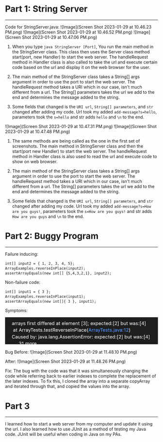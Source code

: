 # Part 1: String Server
---
Code for StringServer.java:
![Image](Screen Shot 2023-01-29 at 10.46.23 PM.png)
![Image](Screen Shot 2023-01-29 at 10.46.52 PM.png)
![Image](Screen Shot 2023-01-29 at 10.47.06 PM.png)

1. When you type `java StringServer [Port]`, You run the main method in the StringServer class. This class then uses the Server class method start(port, new Handler) to start the web server. The handleRequest method in Handler class is also called to take the url and execute certain code based on the url and display it on the web browser for the user.

2. The main method of the StringServer class takes a String[] args argument in order to use the port to start the web server. The handleRequest method takes a URI which in our case, isn't much different from a url. The String[] parameters takes the url we add to the end and determines the message added to the string.

3. Some fields that changed is the `URI url`, `String[] parameters`, and `str` changed after adding my code. Url took my added `add-message?s=hello`, parameters took the `s=hello` and str adds `hello` and `\n` to the end.

![Image](Screen Shot 2023-01-29 at 10.47.31 PM.png)
![Image](Screen Shot 2023-01-29 at 10.47.48 PM.png)

1. The same methods are being called as the one in the first set of screenshots. The main method in StringServer class and then the start(port new Handler) to start the web server. The handleRequest method in Handler class is also used to read the url and execute code to show on web browser.

2. The main method of the StringServer class takes a String[] args argument in order to use the port to start the web server. The handleRequest method takes a URI which in our case, isn't much different from a url. The String[] parameters takes the url we add to the end and determines the message added to the string.

3. Some fields that changed is the `URI url`, `String[] parameters`, and `str` changed after adding my code. Url took my added `add-message?s=How are you guys!`, parameters took the `s=How are you guys!` and str adds `How are you guys` and `\n` to the end.

# Part 2: Buggy Program
---
Failure inducing:
```
int[] input2 = { 1, 2, 3, 4, 5};
ArrayExamples.reverseInPlace(input2);
assertArrayEquals(new int[] {5,4,3,2,1}, input2);
```
Non-failure code:
```   
int[] input1 = { 3 };
ArrayExamples.reverseInPlace(input1);
assertArrayEquals(new int[]{ 3 }, input1);
```
Symptoms:

![Image](Symptoms2.png)

Bug Before:
![Image](Screen Shot 2023-01-29 at 11.48.10 PM.png)

After:
![Image](Screen Shot 2023-01-29 at 11.48.26 PM.png)

Fix:
The bug with the code was that it was simultaneously changing the code while referring back to earlier indexes to complete the replacement of the later indexes. To fix this, I cloned the array into a separate copyArray and iterated through that, and copied the values into the array.

# Part 3
---

I learned how to start a web server from my computer and update it using the url. I also learned how to use JUnit as a method of testing my Java code. JUnit will be useful when coding in Java on my PAs.







